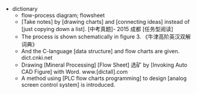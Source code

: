 - dictionary 
    - flow-process diagram; flowsheet
    - [Take notes] by [drawing charts] and [connecting ideas] instead of [just copying down a list]. [中考真题]- 2015 成都 [任务型阅读]
    - The process is shown schematically in figure 3. 《牛津高阶英汉双解词典》
    - And the C-language [data structure] and flow charts are given. dict.cnki.net
    - Drawing [Mineral Processing] [Flow Sheet] 选矿 by [Invoking Auto CAD Figure] with Word. www.[dictall].com
    - A method using [PLC flow charts programming] to design [analog screen control system] is introduced.
